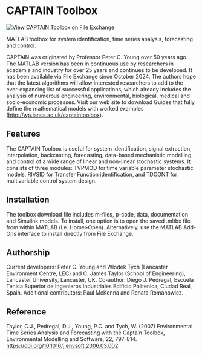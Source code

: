 # CAPTAIN Toolbox

[![View CAPTAIN Toolbox on File Exchange](https://www.mathworks.com/matlabcentral/images/matlab-file-exchange.svg)](https://uk.mathworks.com/matlabcentral/fileexchange/173965-captain-toolbox)

MATLAB toolbox for system identification, time series analysis, forecasting and control.

CAPTAIN was originated by Professor Peter C. Young over 50 years ago. The MATLAB version has been in continuous use by researchers in academia and industry for over 25 years and continues to be developed. It has been available via File Exchange since October 2024. The authors hope that the latest algorithms will allow interested researchers to add to the ever-expanding list of successful applications, which already includes the analysis of numerous engineering, environmental, biological, medical and socio-economic processes. Visit our web site to download Guides that fully define the mathematical models with worked examples (http://wp.lancs.ac.uk/captaintoolbox).

Features
--------
The CAPTAIN Toolbox is useful for system identification, signal extraction, interpolation, backcasting, forecasting, data-based mechanistic modelling and control of a wide range of linear and non-linear stochastic systems. It consists of three modules: TVPMOD for time variable parameter stochastic models, RIVSID for Transfer Function identification, and TDCONT for multivariable control system design.

Installation
------------
The toolbox download file includes m-files, p-code, data, documentation and Simulink models. To install, one option is to open the saved .mltbx file from within MATLAB (i.e. Home>Open). Alternatively, use the MATLAB Add-Ons interface to install directly from File Exchange.

Authorship
----------
Current developers: Peter C. Young and Wlodek Tych (Lancaster Environment Centre, LEC) and C. James Taylor (School of Engineering), Lancaster University, Lancaster, UK. Co-author: Diego J. Pedregal, Escuela Tenica Superior de Ingenieros Industriales Edificio Politenica, Ciudad Real, Spain. Additional contributors: Paul McKenna and Renata Romanowicz.

Reference
---------
Taylor, C.J., Pedregal, D.J., Young, P.C. and Tych, W. (2007) Environmental Time Series Analysis and Forecasting with the Captain Toolbox, Environmental Modelling and Software, 22, 797-814. https://doi.org/10.1016/j.envsoft.2006.03.002

